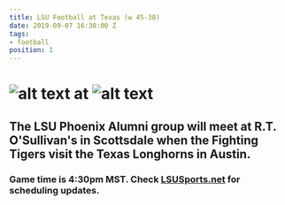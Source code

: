 ```yaml
---
title: LSU Football at Texas (w 45-38)
date: 2019-09-07 16:30:00 Z
tags:
- football
position: 1
---
```


# ![alt text](https://lsu-phoenix-alumni.github.io/assets/img/LSUTigers.png "LSU Fighting Tigers") at ![alt text](https://lsu-phoenix-alumni.github.io/assets/img/TexasLonghorns.png "TexasLonghorns")

## The LSU Phoenix Alumni group will meet at R.T. O'Sullivan's in Scottsdale when the Fighting Tigers visit the Texas Longhorns in Austin. 

### Game time is 4:30pm MST. Check [LSUSports.net](http://www.lsusports.net/SportSelect.dbml?SPID=2164&SPSID=27811&DB_OEM_ID=5200&_ga=2.61742444.1994479276.1565745145-1475237789.1565745143) for scheduling updates.